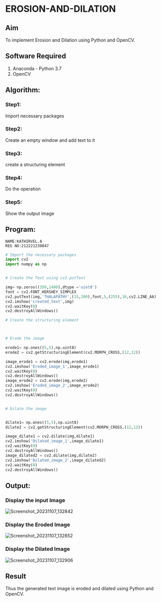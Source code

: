 # EROSION-AND-DILATION

## Aim
To implement Erosion and Dilation using Python and OpenCV.
## Software Required
1. Anaconda - Python 3.7
2. OpenCV
## Algorithm:
### Step1:
Import necessary packages

### Step2:
Create an empty window and add text to it
### Step3:
create a structuring element

### Step4:
Do the operation

### Step5:
Show the output image

 
## Program:
```
NAME:KATHIRVEL.A
REG NO:212221230047
```

``` Python
# Import the necessary packages
import cv2
import numpy as np


# Create the Text using cv2.putText

img= np.zeros((350,1400),dtype ='uint8')
font = cv2.FONT_HERSHEY_SIMPLEX
cv2.putText(img,'THALAPATHY',(15,200),font,5,(255),10,cv2.LINE_AA)
cv2.imshow('created_text',img)
cv2.waitKey(0)
cv2.destroyAllWindows()

# Create the structuring element



# Erode the image

erode1= np.ones((5,5),np.uint8)
erode2 = cv2.getStructuringElement(cv2.MORPH_CROSS,(12,12))

image_erode1 = cv2.erode(img,erode1)
cv2.imshow('Eroded_image_1',image_erode1)
cv2.waitKey(0)
cv2.destroyAllWindows()
image_erode2 = cv2.erode(img,erode2)
cv2.imshow('Eroded_image_2',image_erode2)
cv2.waitKey(0)
cv2.destroyAllWindows()


# Dilate the image


dilate1= np.ones((5,5),np.uint8)
dilate2 = cv2.getStructuringElement(cv2.MORPH_CROSS,(12,12))

image_dilate1 = cv2.dilate(img,dilate1)
cv2.imshow('Dilated_image_1',image_dilate1)
cv2.waitKey(0)
cv2.destroyAllWindows()
image_dilated2 = cv2.dilate(img,dilate2)
cv2.imshow('Dilated_image_2',image_dilated2)
cv2.waitKey(0)
cv2.destroyAllWindows()


```
## Output:

### Display the input Image
![Screenshot_20231107_132842](https://github.com/KathirvelAIDS/EROSION-AND-DILATION/assets/94911373/54ad6b91-85ac-4154-8b0d-ca3510671c49)




### Display the Eroded Image
![Screenshot_20231107_132852](https://github.com/KathirvelAIDS/EROSION-AND-DILATION/assets/94911373/c65f7e15-9c30-4dc6-bce3-4b84a30dbbf7)



### Display the Dilated Image
![Screenshot_20231107_132906](https://github.com/KathirvelAIDS/EROSION-AND-DILATION/assets/94911373/0c1bcfb5-016c-4e44-a744-f51dfb349507)



## Result
Thus the generated text image is eroded and dilated using Python and OpenCV.
